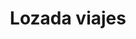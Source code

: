 ---
title: "Lozada viajes"
url: /ciudad-autonoma-de-buenos-aires/lozada-viajes/
shop: agencia de viajes
---